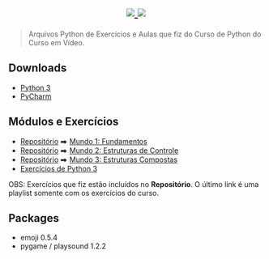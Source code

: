 <h1 align="center">
    <a href='https://www.python.org/'>
        <img src="https://www.python.org/static/community_logos/python-logo-master-v3-TM.png"/>
    </a>
    <a href="https://www.youtube.com/cursosemvideo">
        <img src="https://avatars3.githubusercontent.com/u/8683385?s=200&v=4"/>
    </a>
</h1>

> Arquivos Python de Exercícios e Aulas que fiz do Curso de Python do Curso em Vídeo.


## Downloads
- [Python 3](https://www.python.org/downloads/)
- [PyCharm](https://www.jetbrains.com/pycharm/download/)



## Módulos e Exercícios
- [Repositório](https://bit.ly/2yBmByo) ⮕ [Mundo 1: Fundamentos](https://www.youtube.com/playlist?list=PLHz_AreHm4dlKP6QQCekuIPky1CiwmdI6)
- [Repositório](https://bit.ly/3c4m0Tk) ⮕ [Mundo 2: Estruturas de Controle](https://www.youtube.com/playlist?list=PLHz_AreHm4dk_nZHmxxf_J0WRAqy5Czye)
- [Repositório](https://bit.ly/3d2YHuD) ⮕ [Mundo 3: Estruturas Compostas](https://www.youtube.com/watch?v=0LB3FSfjvao&list=PLHz_AreHm4dksnH2jVTIVNviIMBVYyFnH)
- [Exercícios de Python 3](https://www.youtube.com/watch?v=nIHq1MtJaKs&list=PLHz_AreHm4dm6wYOIW20Nyg12TAjmMGT-)

OBS: Exercícios que fiz estão incluídos no **Repositório**. O último link é uma playlist somente com os exercícios do curso.


## Packages
- emoji 0.5.4
- pygame / playsound 1.2.2
